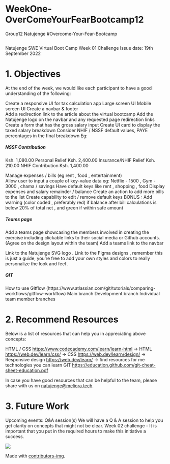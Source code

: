 # WeekOne-OverComeYourFearBootcamp12
Group12 Natujenge #Overcome-Your-Fear-Bootcamp

<img src="https://natujenge.ke/assets/images/logo-wordmark.svg" alt="">

Natujenge SWE Virtual Boot Camp  Week 01 Challenge
Issue date: 19th September 2022

<h1>1. Objectives</h2> 
At the end of the week, we would like each participant to have a good understanding of the following: 

Create a responsive  UI for tax calculation app
Large screen UI
Mobile screen UI
Create a navbar & footer	
Add a redirection link to the article about the virtual bootcamp
Add the Natujenge logo on the navbar and any requested page redirection links
Create a form that has the gross salary input
Create UI card to display the taxed salary breakdown
Consider NHIF / NSSF default values, PAYE percentages in the final breakdown 
Eg:

<h5>NSSF Contribution</h5>
Ksh. 1,080.00
Personal Relief
Ksh. 2,400.00
Insurance/NHIF Relief
Ksh. 210.00
NHIF Contribution
Ksh. 1,400.00


Manage expenses / bills  (eg rent , food , entertainment)	
 Allow user to input a couple of key-value data eg: Netflix - 1500 , Gym - 3000 , chama / savings
Have default keys like rent , shopping , food 
Display expenses and salary remainder / balance
Create an action to add more bills to the list
Create capability to edit / remove default keys
BONUS : Add warning (color coded , preferably red) if balance after bill calculations is below 20% of total net , and green if within safe amount

<h5>Teams page</h5> 
Add a teams page showcasing the members involved in creating the exercise including clickable links to their social media or Github accounts. (Agree on the design layout within the team)
Add a teams link to the navbar

Link to the Natujenge SVG logo .
Link to the Figma designs ,  remember this is just a guide, you’re free to add your own styles and colors to really personalize the look and feel .

<h5>GIT</h5> 
How to use Gitflow (https://www.atlassian.com/git/tutorials/comparing-workflows/gitflow-workflow)
Main branch
Development branch
Individual team member branches  

<img src="https://www.figma.com/file/gVqxZjOXmxHysP5wRkajKr/Tax-manager?node-id=2%3A2" alt="">

<h1>2. Recommend Resources</h1> 
Below is a list of resources that can help you in appreciating above concepts: 

HTML / CSS
https://www.codecademy.com/learn/learn-html → HTML
https://web.dev/learn/css/ → CSS
https://web.dev/learn/design/ → Responsive design
https://web.dev/learn/ →  find resources for me technologies you can learn
GIT
https://education.github.com/git-cheat-sheet-education.pdf   


In case you have good resources that can be helpful to the team, please share with us on natujenge@meliora.tech.

<h1>3. Future Work</h2> 
Upcoming events:
Q&A session(s) 
We will have a Q & A session to help you get clarity on concepts that might not be clear. 
Week 02 challenge - 
It is important that you put in the required hours to make this initiative a success.

<!-- Copy-paste in your Readme.md file -->

<a href = "https://github.com/WeekOne-OverComeYourFearBootcamp12
/graphs/contributors">
  <img src = "https://contrib.rocks/image?repo = GitHub_username/repository_name"/>
</a>

Made with [contributors-img](https://contrib.rocks).
